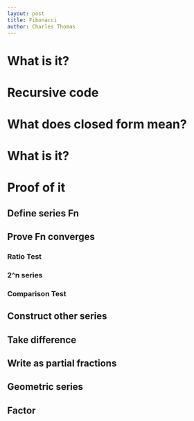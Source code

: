 ```yaml
---
layout: post
title: Fibonacci
author: Charles Thomas
---
```


# What is it?

# Recursive code

# What does closed form mean?

# What is it?

# Proof of it

## Define series Fn

## Prove Fn converges

### Ratio Test 

### 2^n series

### Comparison Test

## Construct other series

## Take difference

## Write as partial fractions

## Geometric series

## Factor
